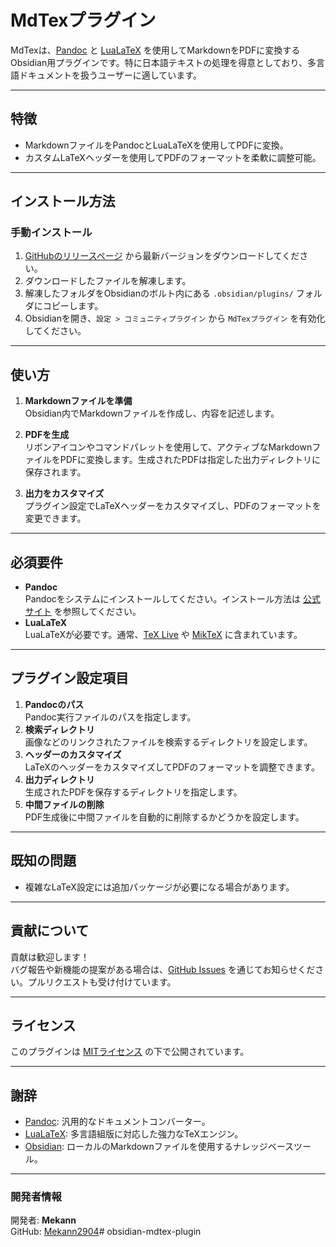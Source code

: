 # MdTexプラグイン

MdTexは、[Pandoc](https://pandoc.org/) と [LuaLaTeX](https://www.latex-project.org/) を使用してMarkdownをPDFに変換するObsidian用プラグインです。特に日本語テキストの処理を得意としており、多言語ドキュメントを扱うユーザーに適しています。

---

## 特徴
- MarkdownファイルをPandocとLuaLaTeXを使用してPDFに変換。
- カスタムLaTeXヘッダーを使用してPDFのフォーマットを柔軟に調整可能。

---

## インストール方法

### **手動インストール**
1. [GitHubのリリースページ](https://github.com/Mekann2904/obsidian-mdtex-plugin/releases) から最新バージョンをダウンロードしてください。
2. ダウンロードしたファイルを解凍します。
3. 解凍したフォルダをObsidianのボルト内にある `.obsidian/plugins/` フォルダにコピーします。
4. Obsidianを開き、`設定 > コミュニティプラグイン` から `MdTexプラグイン` を有効化してください。

---

## 使い方
1. **Markdownファイルを準備**  
   Obsidian内でMarkdownファイルを作成し、内容を記述します。

2. **PDFを生成**  
   リボンアイコンやコマンドパレットを使用して、アクティブなMarkdownファイルをPDFに変換します。生成されたPDFは指定した出力ディレクトリに保存されます。

3. **出力をカスタマイズ**  
   プラグイン設定でLaTeXヘッダーをカスタマイズし、PDFのフォーマットを変更できます。

---

## 必須要件
- **Pandoc**  
  Pandocをシステムにインストールしてください。インストール方法は [公式サイト](https://pandoc.org/) を参照してください。
- **LuaLaTeX**  
  LuaLaTeXが必要です。通常、[TeX Live](https://www.tug.org/texlive/) や [MikTeX](https://miktex.org/) に含まれています。

---

## プラグイン設定項目
1. **Pandocのパス**  
   Pandoc実行ファイルのパスを指定します。
2. **検索ディレクトリ**  
   画像などのリンクされたファイルを検索するディレクトリを設定します。
3. **ヘッダーのカスタマイズ**  
   LaTeXのヘッダーをカスタマイズしてPDFのフォーマットを調整できます。
4. **出力ディレクトリ**  
   生成されたPDFを保存するディレクトリを指定します。
5. **中間ファイルの削除**  
   PDF生成後に中間ファイルを自動的に削除するかどうかを設定します。

---

## 既知の問題
- 複雑なLaTeX設定には追加パッケージが必要になる場合があります。

---

## 貢献について
貢献は歓迎します！  
バグ報告や新機能の提案がある場合は、[GitHub Issues](https://github.com/Mekann2904/obsidian-mdtex-plugin/issues) を通じてお知らせください。プルリクエストも受け付けています。

---

## ライセンス
このプラグインは [MITライセンス](LICENSE) の下で公開されています。

---

## 謝辞
- [Pandoc](https://pandoc.org/): 汎用的なドキュメントコンバーター。
- [LuaLaTeX](https://www.latex-project.org/): 多言語組版に対応した強力なTeXエンジン。
- [Obsidian](https://obsidian.md/): ローカルのMarkdownファイルを使用するナレッジベースツール。

---

### 開発者情報
開発者: **Mekann**  
GitHub: [Mekann2904](https://github.com/Mekann2904)# obsidian-mdtex-plugin

